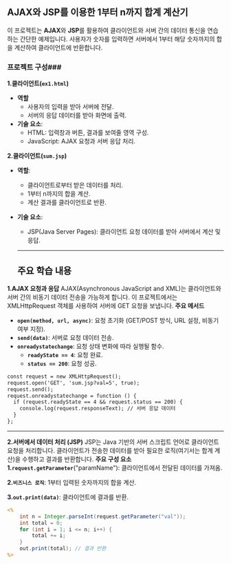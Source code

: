 ## AJAX와 JSP를 이용한 1부터 n까지 합계 계산기
이 프로젝트는 **AJAX**와 **JSP**를 활용하여 클라이언트와 서버 간의 데이터 통신을 연습하는 간단한 예제입니다. 사용자가 숫자를 입력하면 서버에서 1부터 해당 숫자까지의 합을 계산하여 클라이언트에 반환합니다.



### 프로젝트 구성###
**1.클라이언트(`ex1.html`)**
- **역할**
    - 사용자의 입력을 받아 서버에 전달.
    - 서버의 응답 데이터를 받아 화면에 출력.
- **기술 요소**:
    - HTML: 입력창과 버튼, 결과를 보여줄 영역 구성.
    - JavaScript: AJAX 요청과 서버 응답 처리.


**2.클라이언트(`sum.jsp`)**
- **역할**:
  - 클라이언트로부터 받은 데이터를 처리.
  - 1부터 n까지의 합을 계산.
  - 계산 결과를 클라이언트로 반환.
- **기술 요소**:
  - JSP(Java Server Pages): 클라이언트 요청 데이터를 받아 서버에서 계산 및 응답.
  <hr>

  ## 주요 학습 내용 ##
**1.AJAX 요청과 응답**
AJAX(Asynchronous JavaScript and XML)는 클라이언트와 서버 간의 비동기 데이터 전송을 가능하게 합니다. 이 프로젝트에서는 XMLHttpRequest 객체를 사용하여 서버에 GET 요청을 보냅니다.
**주요 메서드**
- **`open(method, url, async)`**: 요청 초기화 (GET/POST 방식, URL 설정, 비동기 여부 지정).
- **`send(data)`**: 서버로 요청 데이터 전송.
- **`onreadystatechange`**: 요청 상태 변화에 따라 실행될 함수.
    - **`readyState == 4`**: 요청 완료.
    - **`status == 200`**: 요청 성공.
```jsp
const request = new XMLHttpRequest();
request.open('GET', 'sum.jsp?val=5', true);
request.send();
request.onreadystatechange = function () {
  if (request.readyState == 4 && request.status == 200) {
    console.log(request.responseText); // 서버 응답 데이터
  }
};
```
<hr>

**2.서버에서 데이터 처리 (JSP)**
JSP는 Java 기반의 서버 스크립트 언어로 클라이언트 요청을 처리합니다. 클라이언트가 전송한 데이터를 받아 필요한 로직(여기서는 합계 계산)을 수행하고 결과를 반환합니다.
**주요 구성 요소**
**1.`request.getParameter`**("paramName"): 클라이언트에서 전달된 데이터를 가져옴.

**2.`비즈니스 로직`**: 1부터 입력된 숫자까지의 합을 계산.

**3.`out.print(data)`**: 클라이언트에 결과를 반환.
```jsp
<%
    int n = Integer.parseInt(request.getParameter("val"));
    int total = 0;
    for (int i = 1; i <= n; i++) {
        total += i;
    }
    out.print(total); // 결과 반환
%>
```
  
  
